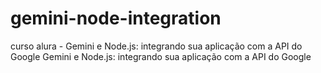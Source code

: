 # gemini-node-integration
curso alura - Gemini e Node.js: integrando sua aplicação com a API do Google Gemini e Node.js: integrando sua aplicação com a API do Google
